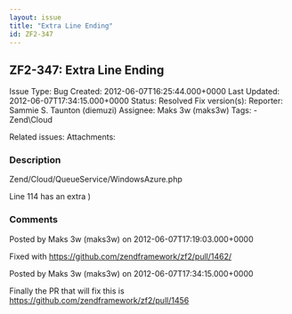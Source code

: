 ```yaml
---
layout: issue
title: "Extra Line Ending"
id: ZF2-347
---
```


ZF2-347: Extra Line Ending
--------------------------

 Issue Type: Bug Created: 2012-06-07T16:25:44.000+0000 Last Updated: 2012-06-07T17:34:15.000+0000 Status: Resolved Fix version(s): 
 Reporter:  Sammie S. Taunton (diemuzi)  Assignee:  Maks 3w (maks3w)  Tags: - Zend\\Cloud
 
 Related issues: 
 Attachments: 
### Description

Zend/Cloud/QueueService/WindowsAzure.php

Line 114 has an extra )

 

 

### Comments

Posted by Maks 3w (maks3w) on 2012-06-07T17:19:03.000+0000

Fixed with <https://github.com/zendframework/zf2/pull/1462/>

 

 

Posted by Maks 3w (maks3w) on 2012-06-07T17:34:15.000+0000

Finally the PR that will fix this is <https://github.com/zendframework/zf2/pull/1456>

 

 